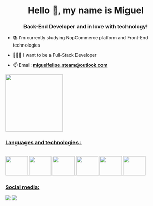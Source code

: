 <h1 align="center">Hello 👋, my name is Miguel</h1>
<h3 align="center">Back-End Developer and in love with technology!</h3>

- 📚 I'm currently studying NopCommerce platform and Front-End technologies

- 👨🏽‍💻 I want to be a Full-Stack Developer

- 📫 Email: **miguelfelipe_steam@outlook.com**

<div>
  <a href="https://github.com/migbrit">
  <img height="180em" src="https://github-readme-stats.vercel.app/api/top-langs/?username=migbrit&layout=compact&langs_count=7&theme=vue-dark"/>
</div>

<h3 align="left">Languages and technologies :</h3>
<div style="display: inline_block"><br>
  <img height="60" width="70" src="https://cdn.jsdelivr.net/gh/devicons/devicon/icons/csharp/csharp-original.svg" />
  <img height="60" width="70" src="https://cdn.jsdelivr.net/gh/devicons/devicon/icons/dotnetcore/dotnetcore-original.svg" />
  <img height="60" width="70" src="https://cdn.jsdelivr.net/gh/devicons/devicon/icons/javascript/javascript-original.svg" />
  <img height="60" width="70" src="https://cdn.jsdelivr.net/gh/devicons/devicon/icons/html5/html5-original.svg" />         
  <img height="60" width="70" src="https://cdn.jsdelivr.net/gh/devicons/devicon/icons/css3/css3-original.svg" />         
  <img height="60" width="70" src="https://cdn.jsdelivr.net/gh/devicons/devicon/icons/git/git-original.svg" />                 
</div>


<h3 align="left">Social media:</h3>
<div> 
  <a href="https://www.instagram.com/mazorak_/" target="_blank"><img src="https://img.shields.io/badge/-Instagram-%23E4405F?style=for-the-badge&logo=instagram&logoColor=white" target="_blank"></a>
  <a href="https://www.linkedin.com/in/miguel-brito-195686206/" target="_blank"><img src="https://img.shields.io/badge/-LinkedIn-%230077B5?style=for-the-badge&logo=linkedin&logoColor=white" target="_blank"></a> 
</div>




